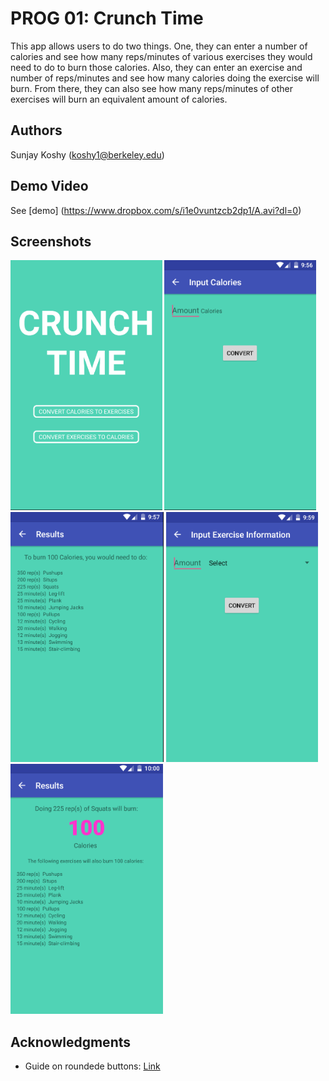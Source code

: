 # PROG 01: Crunch Time

This app allows users to do two things. One, they can enter a number of calories and see how many reps/minutes of various exercises they would need to do to burn those calories. Also, they can enter an exercise and number of reps/minutes and see how many calories doing the exercise will burn. From there, they can also see how many reps/minutes of other exercises will burn an equivalent amount of calories.

## Authors

Sunjay Koshy ([koshy1@berkeley.edu](mailto:your_email@berkeley.edu))

## Demo Video

See [demo] (https://www.dropbox.com/s/i1e0vuntzcb2dp1/A.avi?dl=0)

## Screenshots

<img src="screenshots/0_HomeScreen.png" height="400" alt="Screenshot1"/>
<img src="screenshots/1_0_InputCaloriesScreen.png" height="400" alt="Screenshot2"/>
<img src="screenshots/1_1_CalExResultsScreen.png" height="400" alt="Screenshot3"/>
<img src="screenshots/1_0_InputExercisesScreen.png" height="400" alt="Screenshot4"/>
<img src="screenshots/1_1_ExCalResultsScreen.png" height="400" alt="Screenshot5"/>

## Acknowledgments

* Guide on roundede buttons: [Link](http://stackoverflow.com/questions/6054562/how-to-make-the-corners-of-a-button-round)


